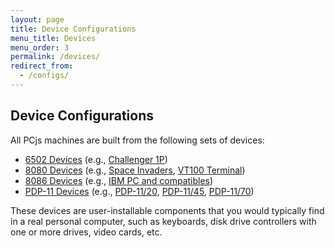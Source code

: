 ```yaml
---
layout: page
title: Device Configurations
menu_title: Devices
menu_order: 3
permalink: /devices/
redirect_from:
  - /configs/
---
```


Device Configurations
---

All PCjs machines are built from the following sets of devices:
 
* [6502 Devices](c1p/) (e.g., [Challenger 1P](c1p/machine/))
* [8080 Devices](pc8080/) (e.g., [Space Invaders](pc8080/machine/invaders/), [VT100 Terminal](pc8080/machine/vt100/))
* [8086 Devices](pcx86/) (e.g., [IBM PC and compatibles](pcx86/machine/))
* [PDP-11 Devices](pdp11/) (e.g., [PDP-11/20](pdp11/machine/1120/), [PDP-11/45](pdp11/machine/1145/), [PDP-11/70](pdp11/machine/1170/))

These devices are user-installable components that you would typically find in a real personal computer,
such as keyboards, disk drive controllers with one or more drives, video cards, etc.
